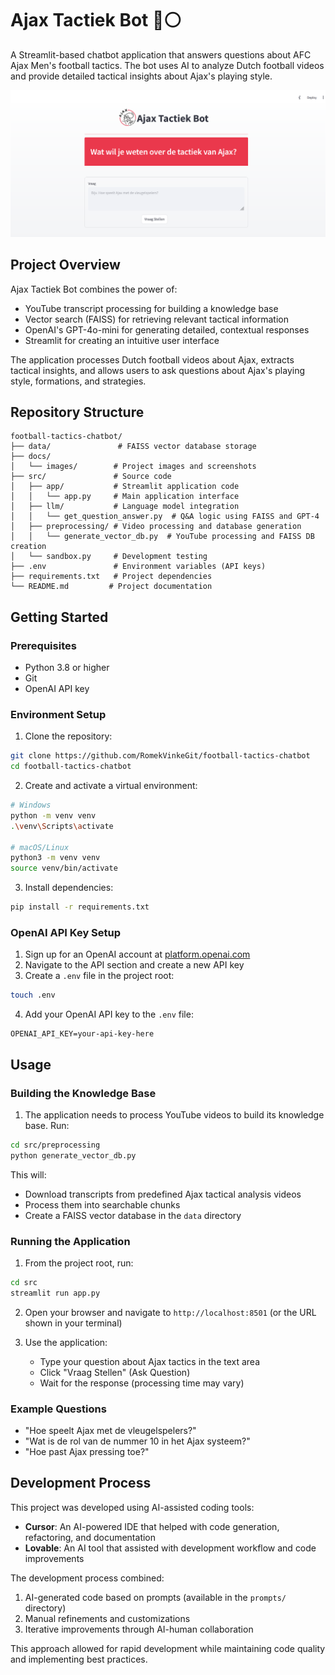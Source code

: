 # Ajax Tactiek Bot 🔴⚪

A Streamlit-based chatbot application that answers questions about AFC Ajax Men's football tactics. The bot uses AI to analyze Dutch football videos and provide detailed tactical insights about Ajax's playing style.

![Ajax Tactiek Bot Screenshot](docs/images/screenshot.png)

## Project Overview

Ajax Tactiek Bot combines the power of:
- YouTube transcript processing for building a knowledge base
- Vector search (FAISS) for retrieving relevant tactical information
- OpenAI's GPT-4o-mini for generating detailed, contextual responses
- Streamlit for creating an intuitive user interface

The application processes Dutch football videos about Ajax, extracts tactical insights, and allows users to ask questions about Ajax's playing style, formations, and strategies.

## Repository Structure

```
football-tactics-chatbot/
├── data/               # FAISS vector database storage
├── docs/              
│   └── images/        # Project images and screenshots
├── src/               # Source code
│   ├── app/           # Streamlit application code
│   │   └── app.py     # Main application interface
│   ├── llm/           # Language model integration
│   │   └── get_question_answer.py  # Q&A logic using FAISS and GPT-4
│   ├── preprocessing/ # Video processing and database generation
│   │   └── generate_vector_db.py  # YouTube processing and FAISS DB creation
│   └── sandbox.py     # Development testing
├── .env               # Environment variables (API keys)
├── requirements.txt   # Project dependencies
└── README.md         # Project documentation
```

## Getting Started

### Prerequisites

- Python 3.8 or higher
- Git
- OpenAI API key

### Environment Setup

1. Clone the repository:
```bash
git clone https://github.com/RomekVinkeGit/football-tactics-chatbot
cd football-tactics-chatbot
```

2. Create and activate a virtual environment:
```bash
# Windows
python -m venv venv
.\venv\Scripts\activate

# macOS/Linux
python3 -m venv venv
source venv/bin/activate
```

3. Install dependencies:
```bash
pip install -r requirements.txt
```

### OpenAI API Key Setup

1. Sign up for an OpenAI account at [platform.openai.com](https://platform.openai.com)
2. Navigate to the API section and create a new API key
3. Create a `.env` file in the project root:
```bash
touch .env
```
4. Add your OpenAI API key to the `.env` file:
```
OPENAI_API_KEY=your-api-key-here
```

## Usage

### Building the Knowledge Base

1. The application needs to process YouTube videos to build its knowledge base. Run:
```bash
cd src/preprocessing
python generate_vector_db.py
```

This will:
- Download transcripts from predefined Ajax tactical analysis videos
- Process them into searchable chunks
- Create a FAISS vector database in the `data` directory

### Running the Application

1. From the project root, run:
```bash
cd src
streamlit run app.py
```

2. Open your browser and navigate to `http://localhost:8501` (or the URL shown in your terminal)

3. Use the application:
   - Type your question about Ajax tactics in the text area
   - Click "Vraag Stellen" (Ask Question)
   - Wait for the response (processing time may vary)

### Example Questions

- "Hoe speelt Ajax met de vleugelspelers?"
- "Wat is de rol van de nummer 10 in het Ajax systeem?"
- "Hoe past Ajax pressing toe?"

## Development Process

This project was developed using AI-assisted coding tools:

- **Cursor**: An AI-powered IDE that helped with code generation, refactoring, and documentation
- **Lovable**: An AI tool that assisted with development workflow and code improvements

The development process combined:
1. AI-generated code based on prompts (available in the `prompts/` directory)
2. Manual refinements and customizations
3. Iterative improvements through AI-human collaboration

This approach allowed for rapid development while maintaining code quality and implementing best practices. 

